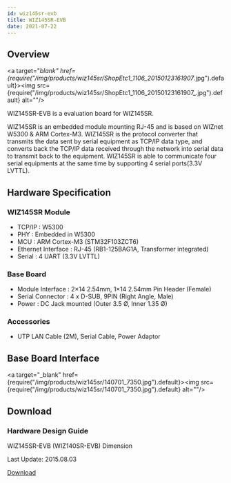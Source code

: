 ```yaml
---
id: wiz145sr-evb
title: WIZ145SR-EVB
date: 2021-07-22
---
```


## Overview

<a target="_blank" href={require("/img/products/wiz145sr/ShopEtc1_1106_20150123161907_.jpg").default}><img src={require("/img/products/wiz145sr/ShopEtc1_1106_20150123161907_.jpg").default} alt=""/></a>

WIZ145SR-EVB is a evaluation board for WIZ145SR.

WIZ145SR is an embedded module mounting RJ-45 and is based on WIZnet W5300 & ARM Cortex-M3. WIZ145SR is the protocol converter that transmits the data sent by serial equipment as TCP/IP data type, and converts back the TCP/IP data received through the network into serial data to transmit back to the equipment. WIZ145SR is able to communicate four serial equipments at the same time by supporting 4 serial ports(3.3V LVTTL).

## Hardware Specification

### WIZ145SR Module

- TCP/IP : W5300
- PHY : Embedded in W5300
- MCU : ARM Cortex-M3 (STM32F103ZCT6)
- Ethernet Interface : RJ-45 (RB1-125BAG1A, Transformer integrated)
- Serial : 4 UART (3.3V LVTTL)

### Base Board

- Module Interface : 2×14 2.54mm, 1×14 2.54mm Pin Header (Female)
- Serial Connector : 4 x D-SUB, 9PIN (Right Angle, Male)
- Power : DC Jack mounted (Outer 3.5 Ø, Inner 1.35 Ø)

### Accessories

- UTP LAN Cable (2M), Serial Cable, Power Adaptor

## Base Board Interface

<a target="_blank" href={require("/img/products/wiz145sr/140701_7350.jpg").default}><img src={require("/img/products/wiz145sr/140701_7350.jpg").default} alt=""/></a>

## Download

### Hardware Design Guide

WIZ145SR-EVB (WIZ140SR-EVB) Dimension

Last Update: 2015.08.03

<a href="/img/products/wiz145sr/WIZ140_145SR_EVB_DIMENSION.pdf" target="_blank">Download</a>

